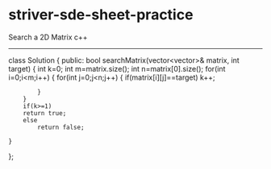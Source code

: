 # striver-sde-sheet-practice

Search a 2D Matrix
c++

*******************

class Solution {
public:
    bool searchMatrix(vector<vector<int>>& matrix, int target) {
        int k=0;
        int m=matrix.size();
        int n=matrix[0].size();
        for(int i=0;i<m;i++)
        {
            for(int j=0;j<n;j++)
            {
                if(matrix[i][j]==target)
                    k++;
               
            }
        }
        if(k>=1)
        return true;
        else
            return false;
        
    }
};
